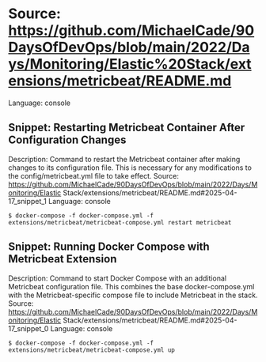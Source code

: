 # Source: https://github.com/MichaelCade/90DaysOfDevOps/blob/main/2022/Days/Monitoring/Elastic%20Stack/extensions/metricbeat/README.md
Language: console

## Snippet: Restarting Metricbeat Container After Configuration Changes
Description: Command to restart the Metricbeat container after making changes to its configuration file. This is necessary for any modifications to the config/metricbeat.yml file to take effect.
Source: https://github.com/MichaelCade/90DaysOfDevOps/blob/main/2022/Days/Monitoring/Elastic Stack/extensions/metricbeat/README.md#2025-04-17_snippet_1
Language: console

```console
$ docker-compose -f docker-compose.yml -f extensions/metricbeat/metricbeat-compose.yml restart metricbeat
```

## Snippet: Running Docker Compose with Metricbeat Extension
Description: Command to start Docker Compose with an additional Metricbeat configuration file. This combines the base docker-compose.yml with the Metricbeat-specific compose file to include Metricbeat in the stack.
Source: https://github.com/MichaelCade/90DaysOfDevOps/blob/main/2022/Days/Monitoring/Elastic Stack/extensions/metricbeat/README.md#2025-04-17_snippet_0
Language: console

```console
$ docker-compose -f docker-compose.yml -f extensions/metricbeat/metricbeat-compose.yml up
```